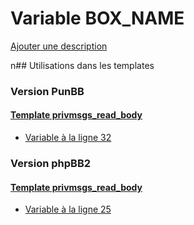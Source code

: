 # Variable BOX_NAME
[Ajouter une description](https://fa-tvars.appspot.com/BOX_NAME)

n## Utilisations dans les templates

### Version PunBB

#### [Template privmsgs_read_body](punbb/privmsgs_read_body.md)
* [Variable à la ligne 32](../punbb/privmsgs_read_body.tpl#L32)

### Version phpBB2

#### [Template privmsgs_read_body](subsilver/privmsgs_read_body.md)
* [Variable à la ligne 25](../subsilver/privmsgs_read_body.tpl#L25)